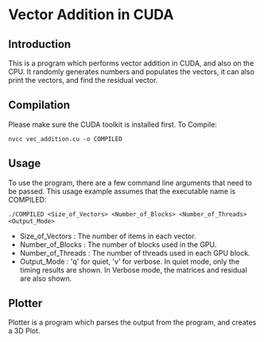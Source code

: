 # Vector Addition in CUDA

## Introduction
This is a program which performs vector addition in CUDA, and also on the CPU.
It randomly generates numbers and populates the vectors, it can also print the
vectors, and find the residual vector.

## Compilation
Please make sure the CUDA toolkit is installed first. To Compile:

    nvcc vec_addition.cu -o COMPILED

## Usage
To use the program, there are a few command line arguments that need to be passed.
This usage example assumes that the executable name is COMPILED:

    ./COMPILED <Size_of_Vectors> <Number_of_Blocks> <Number_of_Threads> <Output_Mode>

* Size_of_Vectors   :  The number of items in each vector.
* Number_of_Blocks  :  The number of blocks used in the GPU.
* Number_of_Threads :  The number of threads used in each GPU block.
* Output_Mode       :  'q' for quiet, 'v' for verbose.
                       In quiet mode, only the timing results are shown.
                       In Verbose mode, the matrices and residual are also shown.

## Plotter
Plotter is a program which parses the output from the program, and creates a 3D
Plot. 
